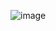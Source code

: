 ![image](https://user-images.githubusercontent.com/40969203/102684793-fdd55200-421e-11eb-97f9-16c778614623.png)